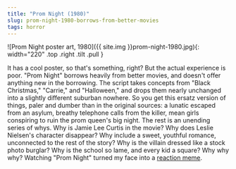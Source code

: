 ```yaml
---
title: "Prom Night (1980)"
slug: prom-night-1980-borrows-from-better-movies
tags: horror
---
```


![Prom Night poster art, 1980]({{ site.img }}prom-night-1980.jpg){: width="220" .top .right .tilt .pull }

It has a cool poster, so that's something, right? But the actual experience is poor. "Prom Night" borrows heavily from better movies, and doesn't offer anything new in the borrowing.<!--more--> The script takes concepts from "Black Christmas," "Carrie," and "Halloween," and drops them nearly unchanged into a slightly different suburban nowhere. So you get this ersatz version of things, paler and dumber than in the original sources: a lunatic escaped from an asylum, breathy telephone calls from the killer, mean girls conspiring to ruin the prom queen's big night. The rest is an unending series of whys. Why is Jamie Lee Curtis in the movie? Why does Leslie Nielsen's character disappear? Why include a sweet, youthful romance, unconnected to the rest of the story? Why is the villain dressed like a stock photo burglar? Why is the school so lame, and every kid a square? Why why why? Watching "Prom Night" turned my face into a [reaction meme](https://duckduckgo.com/?q=Confused+Reporter+Jonathan+Swan&iax=images&ia=images).

